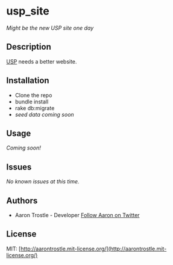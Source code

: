 usp_site
===
*Might be the new USP site one day*

Description
---

[USP](http://unauthorizedprints.com/) needs a better website.

Installation
---

* Clone the repo
* bundle install
* rake db:migrate
* *seed data coming soon*

Usage
---

*Coming soon!*

Issues
---

*No known issues at this time.*

Authors
---

* Aaron Trostle - Developer [Follow Aaron on Twitter](https://twitter.com/aarontrostle)

License
---

MIT: [http://aarontrostle.mit-license.org/](http://aarontrostle.mit-license.org/)
